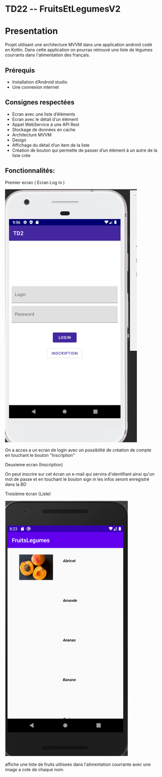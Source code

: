 # TD22 -- FruitsEtLegumesV2
# Presentation 
Projet utilisant une architecture MVVM dans une application android codé en Kotlin.
Dans cette application on pourras retrouvé une liste de légumes courrants dans l'alimentation des français.

## Prérequis
* Installation d’Android studio
* Une connexion internet

## Consignes respectées
* Ecran avec une liste d’éléments 
* Ecran avec le détail d’un élément
* Appel WebService à une API Rest
* Stockage de données en cache 
* Architecture MVVM
* Design 
* Affichage du détail d’un item de la liste
* Création de bouton qui permette de passer d’un élément à un autre de la liste crée

## Fonctionnalités:

Premier ecran ( Ecran Log in ) 


![Image 1](https://github.com/Mehdi5347/TD22/blob/master/blob/Image1.PNG)


On a acces a un ecran de login avec un possibilité de création de compte en touchant le bouton "Inscription"



Deuxieme ecran (Inscription)

On peut inscrire sur cet écran un e-mail qui servira d'identifiant ainsi qu'un mot de passe et en touchant le bouton sign in les infos seront enregistré dans la BD


Troisième écran (Liste)


![Image 3](https://github.com/Mehdi5347/TD22/blob/master/blob/image2.PNG)


affiche une liste de fruits utilisees dans l'alimentation courrante avec une image a cote de chaque nom.
